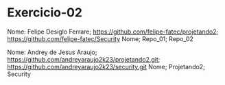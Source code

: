 # Exercicio-02

Nome:
Felipe Desiglo Ferrare; https://github.com/felipe-fatec/projetando2; https://github.com/felipe-fatec/Security
Nome; Repo_01; Repo_02

Nome: Andrey de Jesus Araujo; https://github.com/andreyaraujo2k23/projetando2.git; https://github.com/andreyaraujo2k23/security.git
Nome; Projetando2; Security
